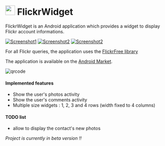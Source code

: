<img src="https://www.sugarsync.com/pf/D723522_6913874_00521" width="30" height="30"/> FlickrWidget
============

FlickrWidget is an Android application which provides a widget to display Flickr account informations.

[![Screenshot1](http://farm6.static.flickr.com/5097/5534340423_828e3e3464_m_d.jpg)](http://www.flickr.com/photos/goukely/5534340423/)
[![Screenshot2](http://farm6.static.flickr.com/5180/5536616903_f2f5a8230a_m_d.jpg)](http://www.flickr.com/photos/goukely/5536616903/)
[![Screenshot2](http://farm6.static.flickr.com/5179/5577583384_9f160c9b18_m_d.jpg)](http://www.flickr.com/photos/goukely/5577583384/)

For all Flickr queries, the application uses the [FlickrFree library][FlickrFree-Library]

The application is available on the [Android Market][AM].

![qrcode](http://farm6.static.flickr.com/5109/5579774410_59c438f823_o_d.png)

#### Implemented features

* Show the user's photos activity
* Show the user's comments activity
* Multiple size widgets : 1, 2, 3 and 4 rows (width fixed to 4 columns)


#### TODO list

* allow to display the contact's new photos


_Project is currently in beta version !!_

[FlickrFree-Library]: https://github.com/tbruyelle/FlickrFree-Library
[AM]: https://market.android.com/details?id=com.kamosoft.flickrwidget